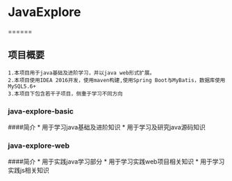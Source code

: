 # JavaExplore
======
## 项目概要
    1.本项目用于java基础及进阶学习，并以java web形式扩展。
    2.本项目使用IDEA 2016开发，使用maven构建,使用Spring Boot与MyBatis，数据库使用MySQL5.6+
    3.本项目下包含若干子项目，侧重于学习不同方向
### java-explore-basic
   ####简介
    * 用于学习java基础及进阶知识
    * 用于学习及研究java源码知识
### java-explore-web
   ####简介
    * 用于实践java学习部分
    * 用于学习实践web项目相关知识
    * 用于学习实践js相关知识
